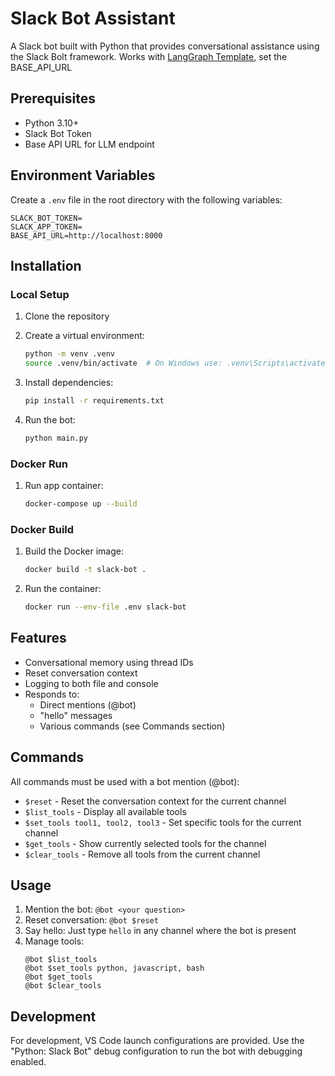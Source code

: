 # Slack Bot Assistant

A Slack bot built with Python that provides conversational assistance using the Slack Bolt framework. Works with [LangGraph Template](https://github.com/ryaneggz/langgraph-template), set the BASE_API_URL

## Prerequisites

- Python 3.10+
- Slack Bot Token
- Base API URL for LLM endpoint

## Environment Variables

Create a `.env` file in the root directory with the following variables:

```env
SLACK_BOT_TOKEN=
SLACK_APP_TOKEN=
BASE_API_URL=http://localhost:8000
```


## Installation

### Local Setup

1. Clone the repository

2. Create a virtual environment:
   ```bash
   python -m venv .venv
   source .venv/bin/activate  # On Windows use: .venv\Scripts\activate
   ```

3. Install dependencies:
   ```bash
   pip install -r requirements.txt
   ```

4. Run the bot:
   ```bash
   python main.py
   ```

### Docker Run

1. Run app container:
   ```bash
   docker-compose up --build
   ```

### Docker Build

1. Build the Docker image:
   ```bash
   docker build -t slack-bot .
   ```

2. Run the container:
   ```bash
   docker run --env-file .env slack-bot
   ```

## Features

- Conversational memory using thread IDs
- Reset conversation context
- Logging to both file and console
- Responds to:
  - Direct mentions (@bot)
  - "hello" messages
  - Various commands (see Commands section)

## Commands

All commands must be used with a bot mention (@bot):

- `$reset` - Reset the conversation context for the current channel
- `$list_tools` - Display all available tools
- `$set_tools tool1, tool2, tool3` - Set specific tools for the current channel
- `$get_tools` - Show currently selected tools for the channel
- `$clear_tools` - Remove all tools from the current channel


## Usage

1. Mention the bot: `@bot <your question>`
2. Reset conversation: `@bot $reset`
3. Say hello: Just type `hello` in any channel where the bot is present
4. Manage tools:
   ```
   @bot $list_tools
   @bot $set_tools python, javascript, bash
   @bot $get_tools
   @bot $clear_tools
   ```

## Development

For development, VS Code launch configurations are provided. Use the "Python: Slack Bot" debug configuration to run the bot with debugging enabled.

